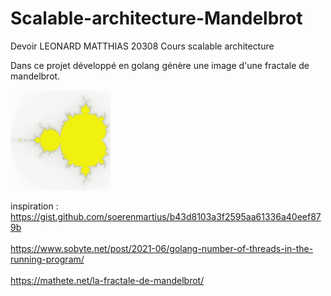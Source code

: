# Scalable-architecture-Mandelbrot

Devoir LEONARD MATTHIAS 20308
Cours scalable architecture 

Dans ce projet développé en golang génère une image d'une fractale de mandelbrot.


<img src="https://github.com/LeTouristeDeLECAM/Scalable-architecture-Mandelbrot/blob/main/800X800_80%20transparant.png" height="160" width="160" >



inspiration :
    <br> https://gist.github.com/soerenmartius/b43d8103a3f2595aa61336a40eef879b </br>
    <br> https://www.sobyte.net/post/2021-06/golang-number-of-threads-in-the-running-program/  </br>
    <br> https://mathete.net/la-fractale-de-mandelbrot/ </br>
    
